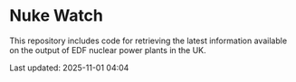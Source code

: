 # Nuke Watch

This repository includes code for retrieving the latest information available on the output of EDF nuclear power plants in the UK.

Last updated: 2025-11-01 04:04